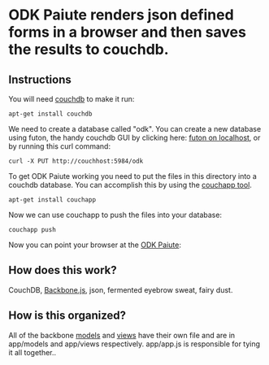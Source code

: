 ODK Paiute renders json defined forms in a browser and then saves the results to couchdb.
====

Instructions
------------

You will need [couchdb](http://couchdb.apache.org/) to make it run:

    apt-get install couchdb

We need to create a database called "odk". You can create a new database using futon, the handy couchdb GUI by clicking here: [futon on localhost](http://localhost:5984/_utils), or by running this curl command:

    curl -X PUT http://couchhost:5984/odk

To get ODK Paiute working you need to put the files in this directory into a couchdb database. You can accomplish this by using the
[couchapp tool](http://couchapp.org/page/couchapp-python).

    apt-get install couchapp

Now we can use couchapp to push the files into your database:

    couchapp push

Now you can point your browser at the [ODK Paiute](http://localhost:5984/odk/_design/files/index.html?):

How does this work?
-------------------

CouchDB, [Backbone.js](http://documentcloud.github.com/backbone), json, fermented eyebrow sweat, fairy dust.


How is this organized?
----------------------

All of the backbone [models](http://documentcloud.github.com/backbone/#Model) and [views](http://documentcloud.github.com/backbone/#Model) have their own file and are in app/models and app/views respectively. app/app.js is responsible for tying it all together..

